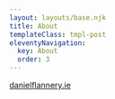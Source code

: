 ```yaml
---
layout: layouts/base.njk
title: About
templateClass: tmpl-post
eleventyNavigation:
  key: About
  order: 3
---
```


[danielflannery.ie](https://danielflannery.ie/)
